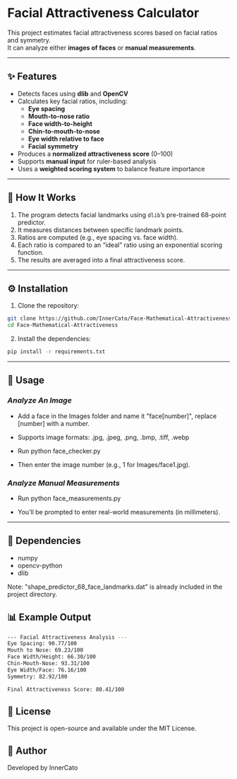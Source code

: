 # Facial Attractiveness Calculator

This project estimates facial attractiveness scores based on facial ratios and symmetry.  
It can analyze either **images of faces** or **manual measurements**.

---

## ✨ Features

- Detects faces using **dlib** and **OpenCV**
- Calculates key facial ratios, including:
  - **Eye spacing**
  - **Mouth-to-nose ratio**
  - **Face width-to-height**
  - **Chin-to-mouth-to-nose**
  - **Eye width relative to face**
  - **Facial symmetry**
- Produces a **normalized attractiveness score** (0–100)
- Supports **manual input** for ruler-based analysis
- Uses a **weighted scoring system** to balance feature importance

---

## 🧠 How It Works

1. The program detects facial landmarks using `dlib`’s pre-trained 68-point predictor.
2. It measures distances between specific landmark points.
3. Ratios are computed (e.g., eye spacing vs. face width).
4. Each ratio is compared to an “ideal” ratio using an exponential scoring function.
5. The results are averaged into a final attractiveness score.

---

## ⚙️ Installation

1. Clone the repository:
```bash
git clone https://github.com/InnerCato/Face-Mathematical-Attractiveness.git  
cd Face-Mathematical-Attractiveness
```

2. Install the dependencies:
```bash
pip install -r requirements.txt
```

---

## 🚀 Usage

### *Analyze An Image*  

- Add a face in the Images folder and name it "face[number]", replace [number] with a number.

- Supports image formats: .jpg, .jpeg, .png, .bmp, .tiff, .webp

- Run python face_checker.py

- Then enter the image number (e.g., 1 for Images/face1.jpg).


### *Analyze Manual Measurements*  

- Run python face_measurements.py

- You’ll be prompted to enter real-world measurements (in millimeters).  

---

## 🧩 Dependencies
- numpy  
- opencv-python  
- dlib

Note: "shape_predictor_68_face_landmarks.dat" is already included in the project directory.


## 📊 Example Output 

```bash
--- Facial Attractiveness Analysis ---
Eye Spacing: 90.77/100
Mouth to Nose: 69.23/100
Face Width/Height: 66.30/100
Chin-Mouth-Nose: 93.31/100
Eye Width/Face: 76.16/100
Symmetry: 82.92/100

Final Attractiveness Score: 80.41/100
```

## 🧾 License  
This project is open-source and available under the MIT License.

## 👤 Author  
Developed by InnerCato